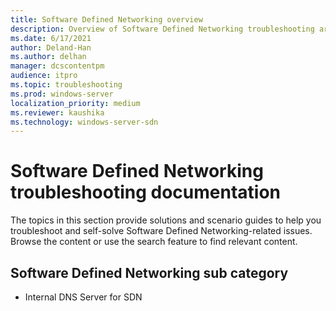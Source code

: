 ```yaml
---
title: Software Defined Networking overview
description: Overview of Software Defined Networking troubleshooting articles.
ms.date: 6/17/2021
author: Deland-Han
ms.author: delhan
manager: dcscontentpm
audience: itpro
ms.topic: troubleshooting
ms.prod: windows-server
localization_priority: medium
ms.reviewer: kaushika
ms.technology: windows-server-sdn
---
```

# Software Defined Networking troubleshooting documentation

The topics in this section provide solutions and scenario guides to help you troubleshoot and self-solve Software Defined Networking-related issues. Browse the content or use the search feature to find relevant content.

## Software Defined Networking sub category

- Internal DNS Server for SDN
